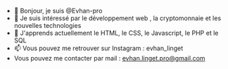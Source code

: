 - 👋 Bonjour, je suis @Evhan-pro
- 👀 Je suis intéressé par le développement web , la cryptomonnaie et les nouvelles technologies
- 🌱 J'apprends actuellement le HTML, le CSS, le Javascript, le PHP et le SQL 
- 📫 Vous pouvez me retrouver sur Instagram : evhan_linget
- Vous pouvez me contacter par mail : evhan.linget.pro@gmail.com
                                   

<!---
Evhan-pro/Evhan-pro is a ✨ special ✨ repository because its `README.md` (this file) appears on your GitHub profile.
You can click the Preview link to take a look at your changes.
--->
